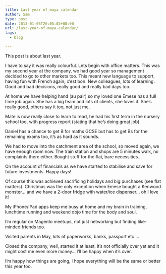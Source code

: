 ```yaml
---
title: Last year of maya calendar
author: Sam
type: post
date: 2013-01-05T20:05:02+00:00
url: /last-year-of-maya-calendar/
tags:
  - blog

---
```

This post is about last year.

I have to say it was really colourful. Lets begin with office matters. This was my second year at the company, we had good year so management decided to go to other markets too. This meant new language to support, having fun with French again, c&#8217;est bon. New colleagues, lots of learning. Good and bad decisions, really good and really bad days too.
  
At home we have helping hand (au pair) so my loved one Emese has a full time job again. She has a big team and lots of clients, she loves it. She&#8217;s really good, others say it too, not just me.
  
Mate is now really close to learn to read, he had his first term in the nursery school too, with progress report (stating that he&#8217;s doing great job).
  
Daniel has a chance to get B for maths GCSE but has to get Bs for the remaining exams too, it&#8217;s as hard as it sounds.
  
We had to move into the catchment area of the school, so moved again, we have enough room now. The train station and shops are 5 minutes walk, no complaints there either. Bought stuff for the flat, bare necessities&#8230;
  
On the account of financials as we have started to stabilise and save for future investments. Happy days!
  
Of course this was achieved sacrificing holidays and big purchases (see flat matters). Christmas was the only exception when Emese bought a Kenwood monster&#8230; and we have a 2-door fridge with water/ice dispenser&#8230; oh I love it!
  
My iPhone/iPad apps keep me busy at home and my brain in training, lunchtime running and weekend dojo time for the body and soul.
  
I&#8217;m regular on Magento meetups, not just networking but finding like-minded friends too.
  
Visited parents in May, lots of paperworks, banks, passport etc &#8230;
  
Closed the company, well, started it at least, it&#8217;s not officially over yet and it might cost me even more money&#8230; I&#8217;ll be happy when it&#8217;s over.
  
I&#8217;m happy how things are going, I hope everything will be the same or better this year too.

